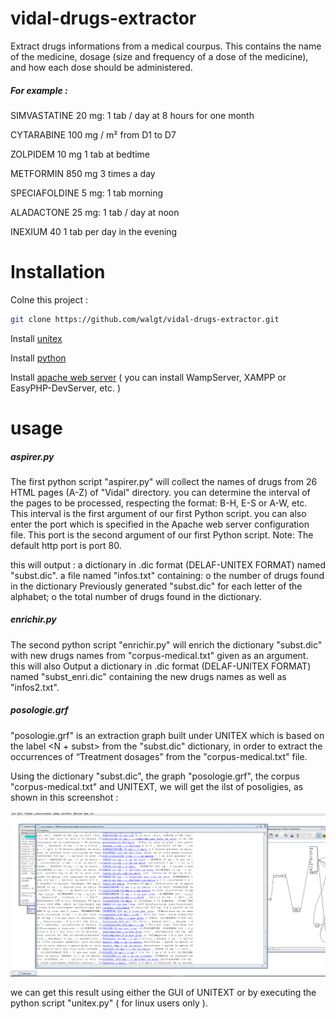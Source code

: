 # vidal-drugs-extractor
Extract drugs informations from a medical courpus.
This contains the name of the medicine, dosage (size and frequency of a dose of the medicine), and how each dose should be administered.

##### For example :
SIMVASTATINE 20 mg: 1 tab / day at 8 hours for one month

CYTARABINE 100 mg / m² from D1 to D7

ZOLPIDEM 10 mg 1 tab at bedtime

METFORMIN 850 mg 3 times a day

SPECIAFOLDINE 5 mg: 1 tab morning

ALADACTONE 25 mg: 1 tab / day at noon

INEXIUM 40 1 tab per day in the evening

# Installation
Colne this project :
```bash
git clone https://github.com/walgt/vidal-drugs-extractor.git
```
Install [unitex](https://unitexgramlab.org/)

Install [python](https://www.python.org/)

Install [apache web server](https://httpd.apache.org/) ( you can install WampServer, XAMPP or EasyPHP-DevServer, etc. )





# usage
##### aspirer.py
The first python script "aspirer.py" will collect the names of drugs from 26 HTML pages (A-Z) of "Vidal" directory.
you can determine the interval of the pages to be processed, respecting the format: B-H, E-S or A-W, etc. This interval is the first argument of our first Python script.
you can also enter the port which is specified in the Apache web server configuration file. This port is the second argument of our first Python script.
Note: The default http port is port 80.

this will output : 
a dictionary in .dic format (DELAF-UNITEX FORMAT) named "subst.dic".
a file named "infos.txt" containing:
o the number of drugs found in the dictionary Previously generated "subst.dic" for each letter of the alphabet;
o the total number of drugs found in the dictionary.

##### enrichir.py
The second python script "enrichir.py" will enrich the dictionary "subst.dic" with new drugs names from "corpus-medical.txt" given as an argument.
this will  also  Output a dictionary in .dic format (DELAF-UNITEX FORMAT) named "subst_enri.dic" containing the new drugs names as well as "infos2.txt".

##### posologie.grf
"posologie.grf" is an extraction graph built under UNITEX which is based on the label <N + subst> from the "subst.dic" dictionary, in order to extract the occurrences of
“Treatment dosages” from the "corpus-medical.txt" file.

Using the dictionary "subst.dic", the graph "posologie.grf", the corpus "corpus-medical.txt" and UNITEXT, we will get the ilst of posoligies, as shown in this screenshot :

![](images/unitex_r.PNG)

we can get this result using either the GUI of UNITEXT or by executing the python script "unitex.py" ( for linux users only ).
 
